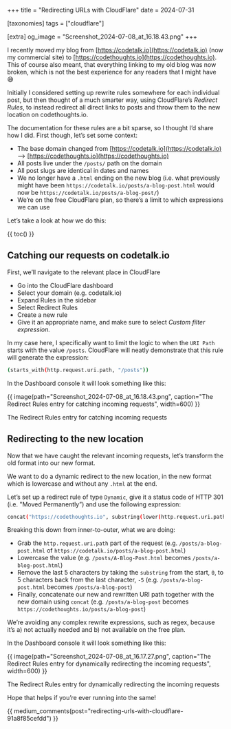 +++
title = "Redirecting URLs with CloudFlare"
date = 2024-07-31

[taxonomies]
tags = ["cloudflare"]

[extra]
og_image = "Screenshot_2024-07-08_at_16.18.43.png"
+++

I recently moved my blog from [https://codetalk.io](https://codetalk.io) (now my commercial site) to [https://codethoughts.io](https://codethoughts.io). This of course also meant, that everything linking to my old blog was now broken, which is not the best experience for any readers that I might have 😅

Initially I considered setting up rewrite rules somewhere for each individual post, but then thought of a much smarter way, using CloudFlare’s *Redirect Rules*, to instead redirect all direct links to posts and throw them to the new location on codethoughts.io.

The documentation for these rules are a bit sparse, so I thought I’d share how I did. First though, let’s set some context:

- The base domain changed from [https://codetalk.io](https://codetalk.io) —> [https://codethoughts.io](https://codethoughts.io)
- All posts live under the `/posts/` path on the domain
- All post slugs are identical in dates and names
- We no longer have a `.html` ending on the new blog (i.e. what previously might have been `https://codetalk.io/posts/a-blog-post.html` would now be `https://codetalk.io/posts/a-blog-post/`)
- We’re on the free CloudFlare plan, so there’s a limit to which expressions we can use

<div></div><!-- more -->

Let’s take a look at how we do this:

{{ toc() }}

## Catching our requests on codetalk.io

First, we’ll navigate to the relevant place in CloudFlare

- Go into the CloudFlare dashboard
- Select your domain (e.g. codetalk.io)
- Expand Rules in the sidebar
- Select Redirect Rules
- Create a new rule
- Give it an appropriate name, and make sure to select *Custom filter expression.*

In my case here, I specifically want to limit the logic to when the `URI Path` starts with the value `/posts`. CloudFlare will neatly demonstrate that this rule will generate the expression:

```bash
(starts_with(http.request.uri.path, "/posts"))
```

In the Dashboard console it will look something like this:

{{ image(path="Screenshot_2024-07-08_at_16.18.43.png", caption="The Redirect Rules entry for catching incoming requests", width=600) }}

The Redirect Rules entry for catching incoming requests

## Redirecting to the new location

Now that we have caught the relevant incoming requests, let’s transform the old format into our new format.

We want to do a dynamic redirect to the new location, in the new format which is lowercase and without any `.html` at the end.

Let’s set up a redirect rule of type `Dynamic`, give it a status code of HTTP 301 (i.e. "Moved Permanently”) and use the following expression:

```bash
concat("https://codethoughts.io", substring(lower(http.request.uri.path), 0,-5))
```

Breaking this down from inner-to-outer, what we are doing:

- Grab the `http.request.uri.path` part of the request (e.g. `/posts/a-blog-post.html` of `https://codetalk.io/posts/a-blog-post.html`)
- Lowercase the value (e.g. `/posts/A-Blog-Post.html` becomes `/posts/a-blog-post.html`)
- Remove the last 5 characters by taking the `substring` from the start, `0`, to 5 characters back from the last character, `-5` (e.g. `/posts/a-blog-post.html` becomes `/posts/a-blog-post`)
- Finally, concatenate our new and rewritten URI path together with the new domain using `concat` (e.g. `/posts/a-blog-post` becomes `https://codethoughts.io/posts/a-blog-post`)

We’re avoiding any complex rewrite expressions, such as regex, because it’s a) not actually needed and b) not available on the free plan.

In the Dashboard console it will look something like this:

{{ image(path="Screenshot_2024-07-08_at_16.17.27.png", caption="The Redirect Rules entry for dynamically redirecting the incoming requests", width=600) }}

The Redirect Rules entry for dynamically redirecting the incoming requests

Hope that helps if you’re ever running into the same!

{{ medium_comments(post="redirecting-urls-with-cloudflare-91a8f85cefdd") }}

